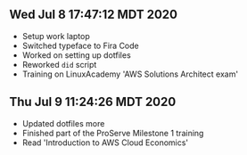 ## Wed Jul  8 17:47:12 MDT 2020
- Setup work laptop
- Switched typeface to Fira Code
- Worked on setting up dotfiles 
- Reworked `did` script
- Training on LinuxAcademy 'AWS Solutions Architect exam'

## Thu Jul  9 11:24:26 MDT 2020
- Updated dotfiles more
- Finished part of the ProServe Milestone 1 training
- Read 'Introduction to AWS Cloud Economics'
